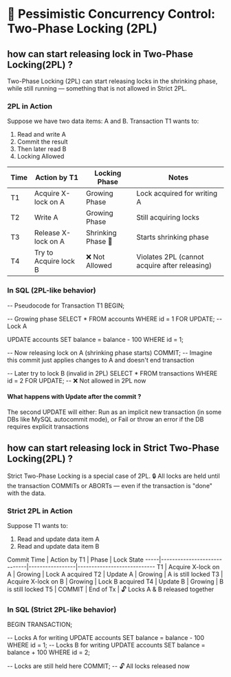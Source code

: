 # 🔐 Pessimistic Concurrency Control: Two-Phase Locking (2PL)

## how can start releasing lock in Two-Phase Locking(2PL) ?
Two-Phase Locking (2PL) can start releasing locks in the shrinking phase, while still running — something that is not allowed in Strict 2PL.


### 2PL in Action
Suppose we have two data items: A and B.
Transaction T1 wants to:
1. Read and write A
2. Commit the result
3. Then later read B
4. Locking Allowed

Time | Action by T1          | Locking Phase        | Notes
-----|-----------------------|----------------------|-----------------------------
 T1  | Acquire X-lock on A   | Growing Phase        | Lock acquired for writing A
 T2  | Write A               | Growing Phase        | Still acquiring locks
 T3  | Release X-lock on A   | Shrinking Phase 🧨  | Starts shrinking phase
 T4  | Try to Acquire lock B | ❌ Not Allowed      | Violates 2PL (cannot acquire after releasing)

###  In SQL (2PL-like behavior) 

-- Pseudocode for Transaction T1
BEGIN;

-- Growing phase
SELECT * FROM accounts WHERE id = 1 FOR UPDATE; -- Lock A

UPDATE accounts SET balance = balance - 100 WHERE id = 1;

-- Now releasing lock on A (shrinking phase starts)
COMMIT;  -- Imagine this commit just applies changes to A and doesn't end transaction

-- Later try to lock B (invalid in 2PL)
SELECT * FROM transactions WHERE id = 2 FOR UPDATE; -- ❌ Not allowed in 2PL now

#### What happens with Update after the commit ?
The second UPDATE will either:
Run as an implicit new transaction (in some DBs like MySQL autocommit mode), or
Fail or throw an error if the DB requires explicit transactions





## how can start releasing lock in Strict Two-Phase Locking(2PL) ?
Strict Two-Phase Locking is a special case of 2PL.
🔒 All locks are held until the transaction COMMITs or ABORTs — even if the transaction is "done" with the data.


### Strict 2PL in Action
Suppose T1 wants to:
1. Read and update data item A
2. Read and update data item B

Commit
Time | Action by T1                | Phase           | Lock State
-----|-----------------------------|-----------------|----------------------------
 T1  | Acquire X-lock on A         | Growing         | Lock A acquired
 T2  | Update A                    | Growing         | A is still locked
 T3  | Acquire X-lock on B         | Growing         | Lock B acquired
 T4  | Update B                    | Growing         | B is still locked
 T5  | COMMIT                      | End of Tx       | 🔓 Locks A & B released together


###  In SQL (Strict 2PL-like behavior) 

BEGIN TRANSACTION;

-- Locks A for writing
UPDATE accounts SET balance = balance - 100 WHERE id = 1;
-- Locks B for writing
UPDATE accounts SET balance = balance + 100 WHERE id = 2;

-- Locks are still held here
COMMIT;  -- 🔓 All locks released now
